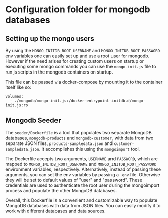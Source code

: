 # Configuration folder for mongodb databases 

## Setting up the mongo users 

By using the `MONGO_INITDB_ROOT_USERNAME` and `MONGO_INITDB_ROOT_PASSWORD` env variables one can
easily set up and use a root user for mongodb. However if the need arises for creating custom users
on startup or executing some mongo commands you can use the `mongo-init.js` file to run js scripts
in the mongodb containers on startup.

This file can be passed via docker-compose by mounting it to the container itself like so: 

    volumes:
      - ./mongodb/mongo-init.js:/docker-entrypoint-initdb.d/mongo-init.js:ro

## Mongodb Seeder

The `seeder/Dockerfile` is a tool that populates two separate MongoDB databases, `mongodb-products` and `mongodb-customer`, with data from two separate JSON files, `products-sampledata.json` and `customer-sampledata.json`. It accomplishes this using the `mongoimport` tool.

The Dockerfile accepts two arguments, `USERNAME` and `PASSWORD`, which are mapped to `MONGO_INITDB_ROOT_USERNAME` and `MONGO_INITDB_ROOT_PASSWORD` environment variables, respectively. Alternatively, instead of passing these arguments, you can set the env variables by passing a `.env` file. Otherwise they will be set to  default values of "user" and "password". These credentials are used to authenticate the root user during the mongoimport process and populate the other MongoDB databases.

Overall, this Dockerfile is a convenient and customizable way to populate MongoDB databases with data from JSON files. You can easily modify it to work with different databases and data sources.


